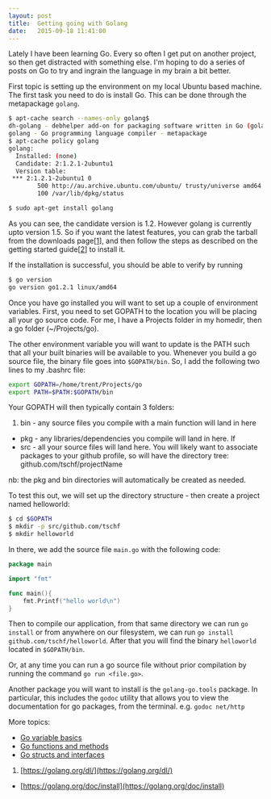 ```yaml
---
layout: post
title:  Getting going with Golang
date:   2015-09-18 11:41:00
---
```


Lately I have been learning Go. Every so often I get put on another project, so then get distracted with something else. I'm hoping to do a series of posts on Go to try and ingrain the language in my brain a bit better.

First topic is setting up the environment on my local Ubuntu based machine. The first task you need to do is install Go. This can be done through the metapackage `golang`.

```bash
$ apt-cache search --names-only golang$
dh-golang - debhelper add-on for packaging software written in Go (golang)
golang - Go programming language compiler - metapackage
$ apt-cache policy golang
golang:
  Installed: (none)
  Candidate: 2:1.2.1-2ubuntu1
  Version table:
 *** 2:1.2.1-2ubuntu1 0
        500 http://au.archive.ubuntu.com/ubuntu/ trusty/universe amd64 Packages
        100 /var/lib/dpkg/status

$ sudo apt-get install golang
```

As you can see, the candidate version is 1.2. However golang is currently upto version 1.5. So if you want the latest features, you can grab the tarball from the downloads page[[1](https://golang.org/dl/)], and then follow the steps as described on the getting started guide[[2](https://golang.org/doc/install)] to install it.

If the installation is successful, you should be able to verify by running

```bash
$ go version
go version go1.2.1 linux/amd64
```
Once you have go installed you will want to set up a couple of environment variables. First, you need to set GOPATH to the location you will be placing all your go source code. For me, I have a Projects folder in my homedir, then a go folder (~/Projects/go).

The other environment variable you will want to update is the PATH such that all your built binaries will be available to you. Whenever you build a go source file, the binary file goes into `$GOPATH/bin`. So, I add the following two lines to my .bashrc file:

```bash
export GOPATH=/home/trent/Projects/go
export PATH=$PATH:$GOPATH/bin
```

Your GOPATH will then typically contain 3 folders:

1. bin - any source files you compile with a main function will land in here
* pkg - any libraries/dependencies you compile will land in here. If
* src - all your source files will land here. You will likely want to associate packages to your github profile, so will have the directory tree: github.com/tschf/projectName

nb: the pkg and bin directories will automatically be created as needed.

To test this out, we will set up the directory structure - then create a project named helloworld:

```bash
$ cd $GOPATH
$ mkdir -p src/github.com/tschf
$ mkdir helloworld
```

In there, we add the source file `main.go` with the following code:

```go
package main

import "fmt"

func main(){
    fmt.Printf("hello world\n")
}
```

Then to compile our application, from that same directory we can run `go install` or from anywhere on our filesystem, we can run `go install github.com/tschf/helloworld`. After that you will find the binary `helloworld` located in `$GOPATH/bin`.

Or, at any time you can run a go source file without prior compilation by running the command `go run <file.go>`.


Another package you will want to install is the `golang-go.tools` package. In particular, this includes the `godoc` utility that allows you to view the documentation for go packages, from the terminal. e.g. `godoc net/http`

More topics:

* [Go variable basics](/2015/09/24/go-variable-basics/)
* [Go functions and methods](/2015/10/10/go-functions-methods)
* [Go structs and interfaces](/2015/10/11/go-structs-interfaces)


1. [https://golang.org/dl/](https://golang.org/dl/)
*  [https://golang.org/doc/install](https://golang.org/doc/install)
